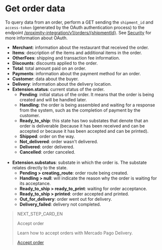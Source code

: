 # Get order data

To query data from an order, perform a GET sending the `shipment_id` and `access-token` (generated by the OAuth authentication process) to the endpoint [/proximity-integration/v1/orders/{shipmentId}](https://www.mercadopago[FAKER][URL][DOMAIN]/developers/en/reference/mp_delivery/_proximity-integrationorders_shipment_id/get). See [Security](https://www.mercadopago[FAKER][URL][DOMAIN]/developers/en/guides/security/oauth/introduction) for more information about OAuth.

* **Merchant**: information about the restaurant that received the order.
* **Items**: description of the items and additional items in the order.
* **OtherFees**: shipping and transaction fee information.
* **Discounts**: discounts applied to the order.
* **Total**: total amount paid on an order.
* **Payments**: information about the payment method for an order.
* **Customer**: data about the buyer.
* **Delivery**: information about the delivery location.
* **Extension.status**: current status of the order.
  * **Pending**: initial status of the order. It means that the order is being created and will be handled later.
  * **Handling**: the order is being assembled and waiting for a response from the system, such as the completion of payment by the customer.
  * **Ready_to_ship**: this state has two substates that denote that an order is deliverable (because it has been received and can be accepted or because it has been accepted and can be printed).
  * **Shipped**: order on the way.
  * **Not_delivered**: order wasn't delivered.
  * **Delivered**: order delivered.
  * **Cancelled**: order canceled.
  <br/>
* **Extension.substatus**: substate in which the order is. The substate relates directly to the state.
  * **Pending > creating_route**: order route being created.
  * **Handling > null**: will indicate the reason why the order is waiting for its acceptance.
  * **Ready_to_ship > ready_to_print**: waiting for order acceptance.
  * **Ready_to_ship > printed**: order accepted and printed.
  * **Out_for_delivery**: order went out for delivery. 
  * **Delivery_failed**: delivery not completed.

> NEXT_STEP_CARD_EN
>
> Accept order
>
> Learn how to accept orders with Mercado Pago Delivery.
>
>[Accept order](https://www.mercadopago[FAKER][URL][DOMAIN]/developers/en/guides/mp-delivery/accept-order)
